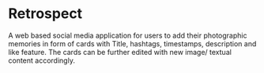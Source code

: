 # Retrospect

A web based social media application for users to add their photographic memories in form of 
cards with Title, hashtags, timestamps, description and like feature. The cards can be further edited with new 
image/ textual content accordingly.
